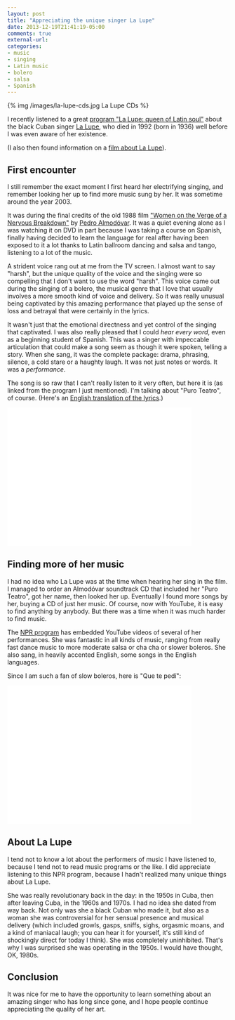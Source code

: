 ```yaml
---
layout: post
title: "Appreciating the unique singer La Lupe"
date: 2013-12-19T21:41:19-05:00
comments: true
external-url: 
categories:
- music
- singing
- Latin music
- bolero
- salsa
- Spanish
---
```

{% img /images/la-lupe-cds.jpg La Lupe CDs %}

I recently listened to a great [program "La Lupe: queen of Latin soul"](http://www.npr.org/blogs/altlatino/2013/12/19/255282456/la-lupe-queen-of-latin-soul-the-original-alt-latina) about the black Cuban singer [La Lupe](http://en.wikipedia.org/wiki/La_Lupe), who died in 1992 (born in 1936) well before I was even aware of her existence.

(I also then found information on a [film about La Lupe](http://www.pbs.org/independentlens/lalupe/)).

## First encounter

I still remember the exact moment I first heard her electrifying singing, and remember looking her up to find more music sung by her. It was sometime around the year 2003.

It was during the final credits of the old 1988 film ["Women on the Verge of a Nervous Breakdown"](http://en.wikipedia.org/wiki/Women_on_the_Verge_of_a_Nervous_Breakdown) by [Pedro Almodóvar](http://en.wikipedia.org/wiki/Pedro_Almod%C3%B3var). It was a quiet evening alone as I was watching it on DVD in part because I was taking a course on Spanish, finally having decided to learn the language for real after having been exposed to it a lot thanks to Latin ballroom dancing and salsa and tango, listening to a lot of the music.

A strident voice rang out at me from the TV screen. I almost want to say "harsh", but the unique quality of the voice and the singing were so compelling that I don't want to use the word "harsh". This voice came out during the singing of a bolero, the musical genre that I love that usually involves a more smooth kind of voice and delivery. So it was really unusual being captivated by this amazing performance that played up the sense of loss and betrayal that were certainly in the lyrics.

It wasn't just that the emotional directness and yet control of the singing that captivated. I was also really pleased that I could *hear every word*, even as a beginning student of Spanish. This was a singer with impeccable articulation that could make a song seem as though it were spoken, telling a story. When she sang, it was the complete package: drama, phrasing, silence, a cold stare or a haughty laugh. It was not just notes or words. It was a *performance*.

The song is so raw that I can't really listen to it very often, but here it is (as linked from the program I just mentioned). I'm talking about "Puro Teatro", of course. (Here's an [English translation of the lyrics](http://lyricstranslate.com/en/puro-teatro-pure-theater.html).)

<iframe width="420" height="315" src="//www.youtube.com/embed/R-CpdAtgKQY" frameborder="0" allowfullscreen></iframe>

## Finding more of her music

I had no idea who La Lupe was at the time when hearing her sing in the film. I managed to order an Almodóvar soundtrack CD that included her "Puro Teatro", got her name, then looked her up. Eventually I found more songs by her, buying a CD of just her music. Of course, now with YouTube, it is easy to find anything by anybody. But there was a time when it was much harder to find music.

The [NPR program](http://www.npr.org/blogs/altlatino/2013/12/19/255282456/la-lupe-queen-of-latin-soul-the-original-alt-latina) has embedded YouTube videos of several of her performances. She was fantastic in all kinds of music, ranging from really fast dance music to more moderate salsa or cha cha or slower boleros. She also sang, in heavily accented English, some songs in the English languages.

Since I am such a fan of slow boleros, here is "Que te pedí":

<iframe width="420" height="315" src="//www.youtube.com/embed/oYmpC8Sz3uY" frameborder="0" allowfullscreen></iframe>

## About La Lupe

I tend not to know a lot about the performers of music I have listened to, because I tend not to read music programs or the like. I did appreciate listening to this NPR program, because I hadn't realized many unique things about La Lupe.

She was really revolutionary back in the day: in the 1950s in Cuba, then after leaving Cuba, in the 1960s and 1970s. I had no idea she dated from way back. Not only was she a black Cuban who made it, but also as a woman she was controversial for her sensual presence and musical delivery (which included growls, gasps, sniffs, sighs, orgasmic moans, and a kind of maniacal laugh; you can hear it for yourself, it's still kind of shockingly direct for today I think). She was completely uninhibited. That's why I was surprised she was operating in the 1950s. I would have thought, OK, 1980s.

## Conclusion

It was nice for me to have the opportunity to learn something about an amazing singer who has long since gone, and I hope people continue appreciating the quality of her art.
